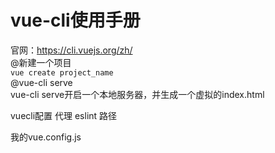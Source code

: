 # vue-cli使用手册
官网：https://cli.vuejs.org/zh/  
@新建一个项目  
`vue create project_name`  
@vue-cli serve  
vue-cli serve开启一个本地服务器，并生成一个虚拟的index.html


vuecli配置
代理
eslint
路径

我的vue.config.js



